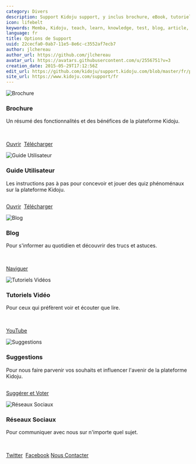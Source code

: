 ```yaml
---
category: Divers
description: Support Kidoju support, y inclus brochure, eBook, tutoriels vidéo, blog et autres options.
icon: lifebelt
keywords: Memba, Kidoju, teach, learn, knowledge, test, blog, article, documentation, ebook, video, webinar, slide
language: fr
title: Options de Support
uuid: 22cecfa0-0ab7-11e5-8e6c-c3552af7ecb7
author: jlchereau
author_url: https://github.com/jlchereau
avatar_url: https://avatars.githubusercontent.com/u/2556751?v=3
creation_date: 2015-05-29T17:12:56Z
edit_url: https://github.com/kidoju/support.kidoju.com/blob/master/fr/pages/index.md
site_url: https://www.kidoju.com/support/fr
---
```

<div class="row">
    <div class="col-sm-6 col-md-4">
        <div class="thumbnail k-widget">
            <img src="https://raw.githubusercontent.com/kidoju/support.kidoju.com/master/fr/pages/index1.jpg" alt="Brochure">
            <div class="caption">
                <h3>Brochure</h3>
                <p style="min-height:3.5em;">Un résumé des fonctionnalités et des bénéfices de la plateforme Kidoju.</p>
                <p>
                    <a href="https://github.com/kidoju/support.kidoju.com/blob/master/fr/docs/Datasheet.fr.screen.pdf" target="_blank" class="k-button k-primary" role="button">Ouvrir</a>&nbsp;
                    <a href="https://github.com/kidoju/support.kidoju.com/raw/master/fr/docs/Datasheet.fr.screen.pdf" class="k-button" role="button">Télécharger</a>
                </p>
            </div>
        </div>
    </div>
    <div class="col-sm-6 col-md-4">
        <div class="thumbnail k-widget">
            <img src="https://raw.githubusercontent.com/kidoju/support.kidoju.com/master/fr/pages/index2.jpg" alt="Guide Utilisateur">
            <div class="caption">
                <h3>Guide Utilisateur</h3>
                <p style="min-height:3.5em;">Les instructions pas à pas pour concevoir et jouer des quiz phénoménaux sur la plateforme Kidoju.</p>
                <p>
                    <a href="https://help.kidoju.com" target="_blank" class="k-button k-primary" role="button">Ouvrir</a>&nbsp;
                    <a href="https://legacy.gitbook.com/download/pdf/book/kidoju/help" class="k-button" role="button">Télécharger</a>
                </p>
            </div>
        </div>
    </div>
    <div class="col-sm-6 col-md-4">
        <div class="thumbnail k-widget">
            <img src="https://raw.githubusercontent.com/kidoju/support.kidoju.com/master/fr/pages/index4.jpg" alt="Blog">
            <div class="caption">
                <h3>Blog</h3>
                <p style="min-height:3.5em;">Pour s'informer au quotidien et découvrir des trucs et astuces.</p>
                <p><a href="https://www.kidoju.com/support/fr/posts" class="k-button k-primary" role="button">Naviguer</a></p>
            </div>
        </div>
    </div>
    <div class="col-sm-6 col-md-4">
        <div class="thumbnail k-widget">
            <img src="https://raw.githubusercontent.com/kidoju/support.kidoju.com/master/fr/pages/index5.jpg" alt="Tutoriels Vidéos">
            <div class="caption">
                <h3>Tutoriels Vidéo</h3>
                <p style="min-height:3.5em;">Pour ceux qui préfèrent voir et écouter que lire.</p>
                <p><a href="https://www.youtube.com/channel/UC2vvo3bzox9ikJ2zFWN5B1A" target="_blank" class="k-button k-primary" role="button">YouTube</a></p>
            </div>
        </div>
    </div>
    <div class="col-sm-6 col-md-4">
        <div class="thumbnail k-widget">
            <img src="https://raw.githubusercontent.com/kidoju/support.kidoju.com/master/fr/pages/index3.jpg" alt="Suggestions">
            <div class="caption">
                <h3>Suggestions</h3>
                <p style="min-height:3.5em;">Pour nous faire parvenir vos souhaits et influencer l'avenir de la plateforme Kidoju.</p>
                <p>
                    <a href="https://kidoju.uservoice.com/forums/152569-general" target="_blank" class="k-button k-primary" role="button">Suggérer et Voter</a>
                    <!-- TODO: rapport de bogue -->
                </p>
            </div>
        </div>
    </div>
    <div class="col-sm-6 col-md-4">
        <div class="thumbnail k-widget">
            <img src="https://raw.githubusercontent.com/kidoju/support.kidoju.com/master/fr/pages/index6.jpg" alt="Réseaux Sociaux">
            <div class="caption">
                <h3>Réseaux Sociaux</h3>
                <p style="min-height:3.5em;">Pour communiquer avec nous sur n'importe quel sujet.</p>
                <p>
                    <a href="https://twitter.com/kidoju" target="_blank" class="k-button" role="button">Twitter</a>&nbsp;
                    <a href="https://www.facebook.com/kidoju" target="_blank" class="k-button" role="button">Facebook</a>
                    <a href="https://www.kidoju.com/support/fr/contact" target="_blank" class="k-button k-primary" role="button">Nous Contacter</a>
                </p>
            </div>
        </div>
    </div>
</div>
